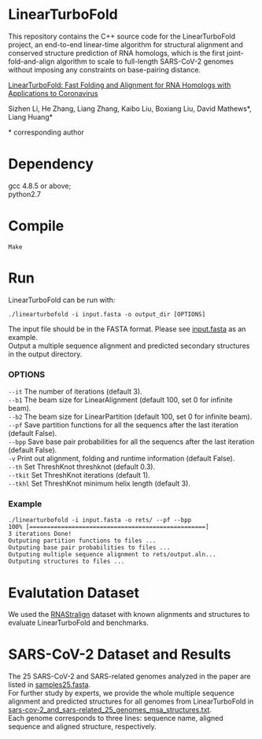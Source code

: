 # LinearTurboFold

This repository contains the C++ source code for the LinearTurboFold project, an end-to-end linear-time algorithm for structural alignment and conserved structure prediction of RNA homologs, which is the first joint-fold-and-align algorithm to scale to full-length SARS-CoV-2 genomes without imposing any constraints on base-pairing distance.

[LinearTurboFold: Fast Folding and Alignment for RNA Homologs with Applications to Coronavirus](https://www.biorxiv.org/content/10.1101/2020.11.23.393488v2)

Sizhen Li, He Zhang, Liang Zhang, Kaibo Liu, Boxiang Liu, David Mathews*, Liang Huang*

\* corresponding author

# Dependency
gcc 4.8.5 or above; <br>
python2.7 

# Compile
```
Make
```

# Run
LinearTurboFold can be run with:
```
./linearturbofold -i input.fasta -o output_dir [OPTIONS]
```
The input file should be in the FASTA format. Please see [input.fasta](input.fasta) as an example. <br>
Output a multiple sequence alignment and predicted secondary structures in the output directory. 

### OPTIONS
`--it`
The number of iterations (default 3). <br>
`--b1`
The beam size for LinearAlignment (default 100, set 0 for infinite beam). <br>
`--b2`
The beam size for LinearPartition (default 100, set 0 for infinite beam). <br>
`--pf`
Save partition functions for all the sequencs after the last iteration (default False). <br>
`--bpp`
Save base pair probabilities for all the sequencs after the last iteration (default False). <br>
`-v`
Print out alignment, folding and runtime information (default False). <br>
`--th`
Set ThreshKnot threshknot (default 0.3). <br>
`--tkit`
Set ThreshKnot iterations (default 1). <br>
`--tkhl`
Set ThreshKnot minimum helix length (default 3). <br>

### Example
```
./linearturbofold -i input.fasta -o rets/ --pf --bpp
100% [==================================================]
3 iterations Done!
Outputing partition functions to files ...
Outputing base pair probabilities to files ...
Outputing multiple sequence alignment to rets/output.aln...
Outputing structures to files ...
```

# Evalutation Dataset
We used the [RNAStralign](https://rna.urmc.rochester.edu/publications.html) dataset with known alignments and structures to evaluate LinearTurboFold and benchmarks. 

# SARS-CoV-2 Dataset and Results
The 25 SARS-CoV-2 and SARS-related genomes analyzed in the paper are listed in [samples25.fasta](data/sars-cov-2_data/samples25.fasta). <br>
For further study by experts, 
we provide the whole multiple sequence alignment and predicted structures for all genomes from LinearTurboFold in [sars-cov-2_and_sars-related_25_genomes_msa_structures.txt](sars-cov-2_rets/sars-cov-2_and_sars-related_25_genomes_msa_structures.txt). <br>
Each genome corresponds to three lines: sequence name, aligned sequence and aligned structure, respectively. 

